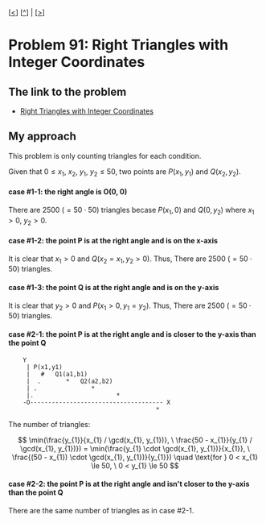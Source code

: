 \[[<](./p0090.md)] \[[^](../README.md)] | \[[>](./p0092.md)]

# Problem 91: Right Triangles with Integer Coordinates

## The link to the problem

- [Right Triangles with Integer Coordinates](https://projecteuler.net/problem=91)

## My approach

This problem is only counting triangles for each condition.

Given that $0 \le x_{1}, \ x_{2}, \ y_{1}, \ y_{2} \le 50$, two points are $P(x_{1}, y_{1})$ and $Q(x_{2}, y_{2})$.

#### case #1-1: the right angle is O(0, 0)

There are $2500 \ (= 50 \cdot 50)$ triangles becase $P(x_{1}, 0)$ and $Q(0, y_{2})$ where $x_{1} > 0, \ y_{2} > 0$.

#### case #1-2: the point P is at the right angle and is on the x-axis

It is clear that $x_{1} > 0$ and $Q(x_{2} = x_{1}, y_{2} > 0)$.
Thus, There are $2500 \ (= 50 \cdot 50)$ triangles.

#### case #1-3: the point Q is at the right angle and is on the y-axis

It is clear that $y_{2} > 0$ and $P(x_{1} > 0, y_{1} = y_{2})$.
Thus, There are $2500 \ (= 50 \cdot 50)$ triangles.

#### case #2-1: the point P is at the right angle and is closer to the y-axis than the point Q

```
    Y
     | P(x1,y1)
     |   #   Q1(a1,b1)
     |  .       *   Q2(a2,b2)
     | .               *
     |.                       *
    -O------------------------------------- X
                                         *
```

The number of triangles:

$$
\min(\frac{y_{1}}{x_{1} / \gcd(x_{1}, y_{1})}, \ \frac{50 - x_{1}}{y_{1} / \gcd(x_{1}, y_{1})}) 
= \min(\frac{y_{1} \cdot \gcd(x_{1}, y_{1})}{x_{1}}, \ \frac{(50 - x_{1}) \cdot \gcd(x_{1}, y_{1})}{y_{1}}) \quad \text{for } 0 < x_{1} \le 50, \ 0 < y_{1} \le 50
$$

#### case #2-2: the point P is at the right angle and isn't closer to the y-axis than the point Q

There are the same number of triangles as in case #2-1.

